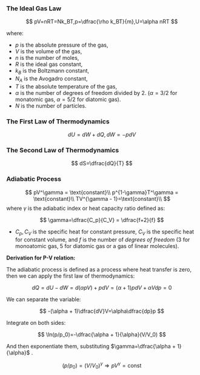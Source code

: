 ### The Ideal Gas Law

$$
pV=nRT=Nk_BT,p=\dfrac{\rho k_BT}{m},U=\alpha nRT
$$

where:

- $p$ is the absolute pressure of the gas,
- $V$ is the volume of the gas,
- $n$ is the number of moles,
- $R$ is the ideal gas constant,
- $k_B$ is the Boltzmann constant,
- $N_A$ is the Avogadro constant,
- $T$ is the absolute temperature of the gas,
- $\alpha$ is the number of degrees of freedom divided by $2$. ($\alpha = 3/2$ for monatomic gas, $\alpha = 5/2$ for diatomic gas).
- $N$ is the number of particles.

### The First Law of Thermodynamics

$$
dU= dW +dQ,dW=-pdV
$$

### The Second Law of Thermodynamics 

$$
dS=\dfrac{dQ}{T}
$$

### Adiabatic Process


$$
pV^\gamma = \text{constant}\\
p^{1-\gamma}T^\gamma = \text{constant}\\
TV^{\gamma - 1}=\text{constant}\\
$$
where $\gamma$ is the adiabatic index or heat capacity ratio defined as:


$$
\gamma=\dfrac{C_p}{C_V} = \dfrac{f+2}{f}
$$

- $C_p,C_V$ is the specific heat for constant pressure, $C_V$ is the specific heat for constant volume, and $f$ is the number of *degrees of freedom* (3 for monoatomic gas, 5 for diatomic gas or a gas of linear molecules). 

**Derivation for P-V relation:**

The adiabatic process is defined as a process where heat transfer is zero, then we can apply the first law of thermodynamics:



$$
dQ=dU-dW=d(\alpha pV)+pdV=(\alpha +1)pdV+\alpha Vdp=0
$$


We can separate the variable:



$$
-(\alpha  + 1)\dfrac{dV}V=\alpha\dfrac{dp}p
$$


Integrate on both sides:



$$
\ln(p/p_0)=-\dfrac{\alpha + 1}{\alpha}(V/V_0)
$$


And then exponentiate them, substituting $\gamma=\dfrac{\alpha + 1}{\alpha}$ .

$$
(p/p_0)=(V/V_0)^{\gamma}\Longrightarrow pV^\gamma = \text{const}
$$
